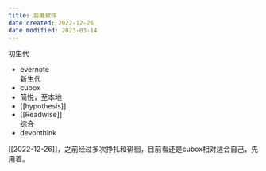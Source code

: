 ```yaml
---
title: 剪藏软件
date created: 2022-12-26
date modified: 2023-03-14
---
```


初生代

- evernote  
新生代
- cubox
- 简悦，至本地
- [[hypothesis]]
- [[Readwise]]  
综合
- devonthink

[[2022-12-26]]，之前经过多次挣扎和徘徊，目前看还是cubox相对适合自己，先用着。

